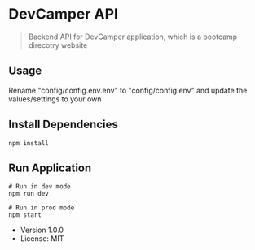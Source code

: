 # DevCamper API

> Backend API for DevCamper application, which is a bootcamp direcotry website

## Usage

Rename "config/config.env.env" to "config/config.env" and update the values/settings to your own

## Install Dependencies

```
npm install
```

## Run Application

```
# Run in dev mode
npm run dev

# Run in prod mode
npm start
```

- Version 1.0.0
- License: MIT
